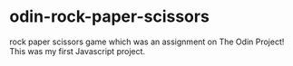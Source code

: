 # odin-rock-paper-scissors
rock paper scissors game which was an assignment on The Odin Project!
This was my first Javascript project.


